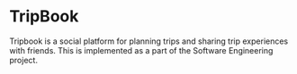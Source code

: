 # TripBook
Tripbook is a social platform for planning trips and sharing trip experiences with friends. This is implemented as a part of the Software Engineering project.
